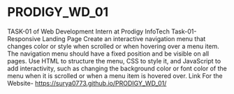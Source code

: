 # PRODIGY_WD_01
TASK-01 of Web Development Intern at Prodigy InfoTech
Task-01- Responsive Landing Page
Create an interactive navigation menu that changes color or style when scrolled or when hovering over a menu item. The navigation menu should have a fixed position and be visible on all pages. Use HTML to structure the menu, CSS to style it, and JavaScript to add interactivity, such as changing the background color or font color of the menu when it is scrolled or when a menu item is hovered over.
Link For the Website- https://surya0773.github.io/PRODIGY_WD_01/
